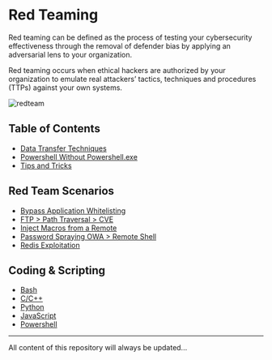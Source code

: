 # Red Teaming
Red teaming can be defined as the process of testing your cybersecurity effectiveness through the removal of defender bias by applying an adversarial lens to your organization.


Red teaming occurs when ethical hackers are authorized by your organization to emulate real attackers’ tactics, techniques and procedures (TTPs) against your own systems.

![redteam](https://github.com/Mehdi0x90/Red-Team/assets/17106836/a6304b22-5a1a-4801-b78e-5c6e7fae857f)


## Table of Contents
* [Data Transfer Techniques](https://github.com/Mehdi0x90/Red-Team/blob/main/Data%20Transfer%20Techniques.md)
* [Powershell Without Powershell.exe](https://github.com/Mehdi0x90/Red-Team/blob/main/Powershell%20Without%20Powershell.md)
* [Tips and Tricks](https://github.com/Mehdi0x90/Red-Team/blob/main/Tips%20and%20Tricks.md)


## Red Team Scenarios
* [Bypass Application Whitelisting](https://github.com/Mehdi0x90/Red-Team/blob/main/Bypass%20application%20whitelisting.md)
* [FTP > Path Traversal > CVE](https://github.com/Mehdi0x90/Red-Team/blob/main/FTP%20%3E%20Path%20Traversal%20%3E%20CVE.md)
* [Inject Macros from a Remote](https://github.com/Mehdi0x90/Red-Team/blob/main/Inject%20Macros%20from%20a%20Remote.md)
* [Password Spraying OWA > Remote Shell](https://github.com/Mehdi0x90/Red-Team/blob/main/Password%20Spraying%20OWA%20%3E%20RCE.md)
* [Redis Exploitation](https://github.com/Mehdi0x90/Red-Team/blob/main/Redis%20Exploitation.md)


## Coding & Scripting
* [Bash](https://github.com/Mehdi0x90/Scripts/tree/main/Bash)
* [C/C++](https://github.com/Mehdi0x90/Scripts/tree/main/CPP)
* [Python](https://github.com/Mehdi0x90/Scripts/tree/main/Python)
* [JavaScript](https://github.com/Mehdi0x90/Scripts/tree/main/JavaScript)
* [Powershell](https://github.com/Mehdi0x90/Coding/tree/main/Powershell)



-----
All content of this repository will always be updated...
